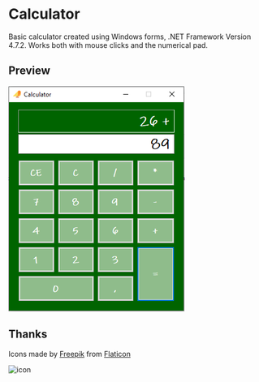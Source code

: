 # Calculator
Basic calculator created using Windows forms, .NET Framework Version 4.7.2. Works both with mouse clicks and the numerical pad.

## Preview

![preview](./calculator-preview.png)

## Thanks

Icons made by [Freepik](https://www.flaticon.com/authors/freepik) from [Flaticon](https://www.flaticon.com/)

![icon](./Calculator/bird.ico)
